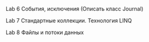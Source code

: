 Lab 6 События, исключения
(Описать класс Journal)

Lab 7 Стандартные коллекции. Технология LINQ

Lab 8 Файлы и потоки данных
